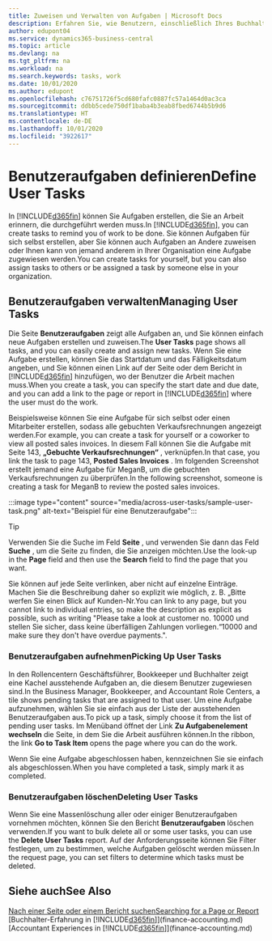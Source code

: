 ```yaml
---
title: Zuweisen und Verwalten von Aufgaben | Microsoft Docs
description: Erfahren Sie, wie Benutzern, einschließlich Ihres Buchhalters, Aufgaben in Business Central zugewiesen werden
author: edupont04
ms.service: dynamics365-business-central
ms.topic: article
ms.devlang: na
ms.tgt_pltfrm: na
ms.workload: na
ms.search.keywords: tasks, work
ms.date: 10/01/2020
ms.author: edupont
ms.openlocfilehash: c76751726f5cd680fafc0887fc57a1464d0ac3ca
ms.sourcegitcommit: ddbb5cede750df1baba4b3eab8fbed6744b5b9d6
ms.translationtype: HT
ms.contentlocale: de-DE
ms.lasthandoff: 10/01/2020
ms.locfileid: "3922617"
---
```

# <a name="define-user-tasks"></a><span data-ttu-id="90feb-103">Benutzeraufgaben definieren</span><span class="sxs-lookup"><span data-stu-id="90feb-103">Define User Tasks</span></span>

<span data-ttu-id="90feb-104">In [!INCLUDE[d365fin](includes/d365fin_md.md)] können Sie Aufgaben erstellen, die Sie an Arbeit erinnern, die durchgeführt werden muss.</span><span class="sxs-lookup"><span data-stu-id="90feb-104">In [!INCLUDE[d365fin](includes/d365fin_md.md)], you can create tasks to remind you of work to be done.</span></span> <span data-ttu-id="90feb-105">Sie können Aufgaben für sich selbst erstellen, aber Sie können auch Aufgaben an Andere zuweisen oder Ihnen kann von jemand anderem in Ihrer Organisation eine Aufgabe zugewiesen werden.</span><span class="sxs-lookup"><span data-stu-id="90feb-105">You can create tasks for yourself, but you can also assign tasks to others or be assigned a task by someone else in your organization.</span></span>  

## <a name="managing-user-tasks"></a><span data-ttu-id="90feb-106">Benutzeraufgaben verwalten</span><span class="sxs-lookup"><span data-stu-id="90feb-106">Managing User Tasks</span></span>

<span data-ttu-id="90feb-107">Die Seite **Benutzeraufgaben** zeigt alle Aufgaben an, und Sie können einfach neue Aufgaben erstellen und zuweisen.</span><span class="sxs-lookup"><span data-stu-id="90feb-107">The **User Tasks** page shows all tasks, and you can easily create and assign new tasks.</span></span> <span data-ttu-id="90feb-108">Wenn Sie eine Aufgabe erstellen, können Sie das Startdatum und das Fälligkeitsdatum angeben, und Sie können einen Link auf der Seite oder dem Bericht in [!INCLUDE[d365fin](includes/d365fin_md.md)] hinzufügen, wo der Benutzer die Arbeit machen muss.</span><span class="sxs-lookup"><span data-stu-id="90feb-108">When you create a task, you can specify the start date and due date, and you can add a link to the page or report in [!INCLUDE[d365fin](includes/d365fin_md.md)] where the user must do the work.</span></span>  

<span data-ttu-id="90feb-109">Beispielsweise können Sie eine Aufgabe für sich selbst oder einen Mitarbeiter erstellen, sodass alle gebuchten Verkaufsrechnungen angezeigt werden.</span><span class="sxs-lookup"><span data-stu-id="90feb-109">For example, you can create a task for yourself or a coworker to view all posted sales invoices.</span></span> <span data-ttu-id="90feb-110">In diesem Fall können Sie die Aufgabe mit Seite 143, **„Gebuchte Verkaufsrechnungen“** , verknüpfen.</span><span class="sxs-lookup"><span data-stu-id="90feb-110">In that case, you link the task to page 143, **Posted Sales Invoices** .</span></span> <span data-ttu-id="90feb-111">Im folgenden Screenshot erstellt jemand eine Aufgabe für MeganB, um die gebuchten Verkaufsrechnungen zu überprüfen.</span><span class="sxs-lookup"><span data-stu-id="90feb-111">In the following screenshot, someone is creating a task for MeganB to review the posted sales invoices.</span></span>  

:::image type="content" source="media/across-user-tasks/sample-user-task.png" alt-text="Beispiel für eine Benutzeraufgabe":::

> [!TIP]  
> <span data-ttu-id="90feb-113">Verwenden Sie die Suche im Feld **Seite** , und verwenden Sie dann das Feld **Suche** , um die Seite zu finden, die Sie anzeigen möchten.</span><span class="sxs-lookup"><span data-stu-id="90feb-113">Use the look-up in the **Page** field and then use the **Search** field to find the page that you want.</span></span>  
>
> <span data-ttu-id="90feb-114">Sie können auf jede Seite verlinken, aber nicht auf einzelne Einträge. Machen Sie die Beschreibung daher so explizit wie möglich, z. B. „Bitte werfen Sie einen Blick auf Kunden-Nr.</span><span class="sxs-lookup"><span data-stu-id="90feb-114">You can link to any page, but you cannot link to individual entries, so make the description as explicit as possible, such as writing "Please take a look at customer no.</span></span> <span data-ttu-id="90feb-115">10000 und stellen Sie sicher, dass keine überfälligen Zahlungen vorliegen.“</span><span class="sxs-lookup"><span data-stu-id="90feb-115">10000 and make sure they don't have overdue payments.".</span></span>

### <a name="picking-up-user-tasks"></a><span data-ttu-id="90feb-116">Benutzeraufgaben aufnehmen</span><span class="sxs-lookup"><span data-stu-id="90feb-116">Picking Up User Tasks</span></span>

<span data-ttu-id="90feb-117">In den Rollencentern Geschäftsführer, Bookkeeper und Buchhalter zeigt eine Kachel ausstehende Aufgaben an, die diesem Benutzer zugewiesen sind.</span><span class="sxs-lookup"><span data-stu-id="90feb-117">In the Business Manager, Bookkeeper, and Accountant Role Centers, a tile shows pending tasks that are assigned to that user.</span></span> <span data-ttu-id="90feb-118">Um eine Aufgabe aufzunehmen, wählen Sie sie einfach aus der Liste der ausstehenden Benutzeraufgaben aus.</span><span class="sxs-lookup"><span data-stu-id="90feb-118">To pick up a task, simply choose it from the list of pending user tasks.</span></span> <span data-ttu-id="90feb-119">Im Menüband öffnet der Link **Zu Aufgabenelement wechseln** die Seite, in dem Sie die Arbeit ausführen können.</span><span class="sxs-lookup"><span data-stu-id="90feb-119">In the ribbon, the link **Go to Task Item** opens the page where you can do the work.</span></span>  

<span data-ttu-id="90feb-120">Wenn Sie eine Aufgabe abgeschlossen haben, kennzeichnen Sie sie einfach als abgeschlossen.</span><span class="sxs-lookup"><span data-stu-id="90feb-120">When you have completed a task, simply mark it as completed.</span></span>  

### <a name="deleting-user-tasks"></a><span data-ttu-id="90feb-121">Benutzeraufgaben löschen</span><span class="sxs-lookup"><span data-stu-id="90feb-121">Deleting User Tasks</span></span>

<span data-ttu-id="90feb-122">Wenn Sie eine Massenlöschung aller oder einiger Benutzeraufgaben vornehmen möchten, können Sie den Bericht **Benutzeraufgaben** löschen verwenden.</span><span class="sxs-lookup"><span data-stu-id="90feb-122">If you want to bulk delete all or some user tasks, you can use the **Delete User Tasks** report.</span></span> <span data-ttu-id="90feb-123">Auf der Anforderungsseite können Sie Filter festlegen, um zu bestimmen, welche Aufgaben gelöscht werden müssen.</span><span class="sxs-lookup"><span data-stu-id="90feb-123">In the request page, you can set filters to determine which tasks must be deleted.</span></span>  

## <a name="see-also"></a><span data-ttu-id="90feb-124">Siehe auch</span><span class="sxs-lookup"><span data-stu-id="90feb-124">See Also</span></span>

[<span data-ttu-id="90feb-125">Nach einer Seite oder einem Bericht suchen</span><span class="sxs-lookup"><span data-stu-id="90feb-125">Searching for a Page or Report</span></span>](ui-search.md)  
<span data-ttu-id="90feb-126">[Buchhalter-Erfahrung in [!INCLUDE[d365fin](includes/d365fin_md.md)]](finance-accounting.md)</span><span class="sxs-lookup"><span data-stu-id="90feb-126">[Accountant Experiences in [!INCLUDE[d365fin](includes/d365fin_md.md)]](finance-accounting.md)</span></span>  
